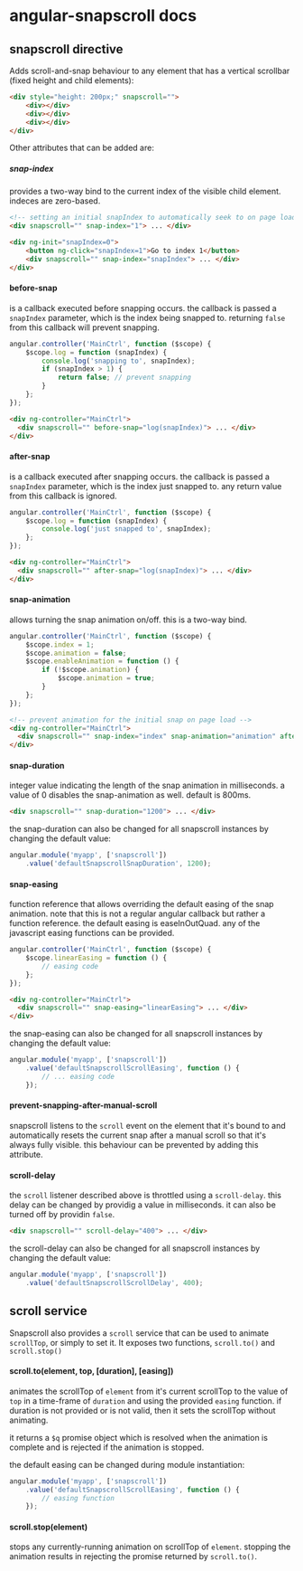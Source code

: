 # angular-snapscroll docs

## snapscroll directive
Adds scroll-and-snap behaviour to any element that has a vertical scrollbar (fixed height and child elements):
```html
<div style="height: 200px;" snapscroll="">
    <div></div>
    <div></div>
    <div></div>
</div>
```

Other attributes that can be added are:

##### snap-index
provides a two-way bind to the current index of the visible child element. indeces are zero-based.
```html
<!-- setting an initial snapIndex to automatically seek to on page load -->
<div snapscroll="" snap-index="1"> ... </div>
```
```html
<div ng-init="snapIndex=0">
    <button ng-click="snapIndex=1">Go to index 1</button>
    <div snapscroll="" snap-index="snapIndex"> ... </div>
</div>
```

#### before-snap
is a callback executed before snapping occurs. the callback is passed a `snapIndex` parameter, which is the index being snapped to. returning `false` from this callback will prevent snapping.
```javascript
angular.controller('MainCtrl', function ($scope) {
    $scope.log = function (snapIndex) {
        console.log('snapping to', snapIndex);
        if (snapIndex > 1) {
            return false; // prevent snapping
        }
    };
});
```
```html
<div ng-controller="MainCtrl">
  <div snapscroll="" before-snap="log(snapIndex)"> ... </div>
</div>
```

#### after-snap
is a callback executed after snapping occurs. the callback is passed a `snapIndex` parameter, which is the index just snapped to. any return value from this callback is ignored.
```javascript
angular.controller('MainCtrl', function ($scope) {
    $scope.log = function (snapIndex) {
        console.log('just snapped to', snapIndex);
    };
});
```
```html
<div ng-controller="MainCtrl">
  <div snapscroll="" after-snap="log(snapIndex)"> ... </div>
</div>
```

#### snap-animation
allows turning the snap animation on/off. this is a two-way bind.
```javascript
angular.controller('MainCtrl', function ($scope) {
    $scope.index = 1;
    $scope.animation = false;
    $scope.enableAnimation = function () {
        if (!$scope.animation) {
            $scope.animation = true;
        }
    };
});
```
```html
<!-- prevent animation for the initial snap on page load -->
<div ng-controller="MainCtrl">
  <div snapscroll="" snap-index="index" snap-animation="animation" after-snap="enableAnimation()"> ... </div>
</div>
```

#### snap-duration
integer value indicating the length of the snap animation in milliseconds. a value of 0 disables the snap-animation as well. default is 800ms.
```html
<div snapscroll="" snap-duration="1200"> ... </div>
```
the snap-duration can also be changed for all snapscroll instances by changing the default value:
```javascript
angular.module('myapp', ['snapscroll'])
    .value('defaultSnapscrollSnapDuration', 1200);
```

#### snap-easing
function reference that allows overriding the default easing of the snap animation. note that this is not a regular angular callback but rather a function reference. the default easing is easeInOutQuad. any of the javascript easing functions can be provided.
```javascript
angular.controller('MainCtrl', function ($scope) {
    $scope.linearEasing = function () {
        // easing code
    };
});
```
```html
<div ng-controller="MainCtrl">
  <div snapscroll="" snap-easing="linearEasing"> ... </div>
</div>
```
the snap-easing can also be changed for all snapscroll instances by changing the default value:
```javascript
angular.module('myapp', ['snapscroll'])
    .value('defaultSnapscrollScrollEasing', function () {
        // ... easing code
    });
```

#### prevent-snapping-after-manual-scroll
snapscroll listens to the `scroll` event on the element that it's bound to and automatically resets the current snap after a manual scroll so that it's always fully visible. this behaviour can be prevented by adding this attribute.

#### scroll-delay
the `scroll` listener described above is throttled using a `scroll-delay`. this delay can be changed by providig a value in milliseconds. it can also be turned off by providin `false`.
```html
<div snapscroll="" scroll-delay="400"> ... </div>
```
the scroll-delay can also be changed for all snapscroll instances by changing the default value:
```javascript
angular.module('myapp', ['snapscroll'])
    .value('defaultSnapscrollScrollDelay', 400);
```

## scroll service
Snapscroll also provides a `scroll` service that can be used to animate `scrollTop`, or simply to set it. It exposes two functions, `scroll.to()` and `scroll.stop()`

#### scroll.to(element, top, [duration], [easing])
animates the scrollTop of `element` from it's current scrollTop to the value of `top` in a time-frame of `duration` and using the provided `easing` function. if duration is not provided or is not valid, then it sets the scrollTop without animating.

it returns a `$q` promise object which is resolved when the animation is complete and is rejected if the animation is stopped.

the default easing can be changed during module instantiation:
```javascript
angular.module('myapp', ['snapscroll'])
    .value('defaultSnapscrollScrollEasing', function () {
        // easing function
    });
```

#### scroll.stop(element)
stops any currently-running animation on scrollTop of `element`. stopping the animation results in rejecting the promise returned by `scroll.to()`.

